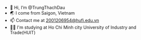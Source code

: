- 👋 Hi, I’m @TrungThachDau
- 🌏 I come from Saigon, Vietnam
- 📫 Contact me at 2001206954@hufi.edu.vn
- 🧑‍🎓 I'm studying at Ho Chi Minh city University of Industry and Trade(HUIT)
 <!---
TrungThachDau/TrungThachDau is a ✨ special ✨ repository because its `README.md` (this file) appears on your GitHub profile.
You can click the Preview link to take a look at your changes.
--->
